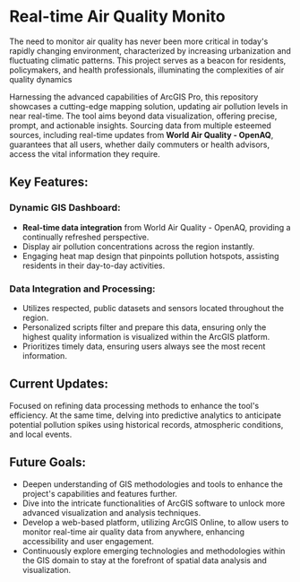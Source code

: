 # Real-time Air Quality Monito

The need to monitor air quality has never been more critical in today's rapidly changing environment, characterized by increasing urbanization and fluctuating climatic patterns. This project serves as a beacon for residents, policymakers, and health professionals, illuminating the complexities of air quality dynamics

Harnessing the advanced capabilities of ArcGIS Pro, this repository showcases a cutting-edge mapping solution, updating air pollution levels in near real-time. The tool aims beyond data visualization, offering precise, prompt, and actionable insights. Sourcing data from multiple esteemed sources, including real-time updates from **World Air Quality - OpenAQ**, guarantees that all users, whether daily commuters or health advisors, access the vital information they require.

## Key Features:

### **Dynamic GIS Dashboard:**
- **Real-time data integration** from World Air Quality - OpenAQ, providing a continually refreshed perspective.
- Display air pollution concentrations across the region instantly.
- Engaging heat map design that pinpoints pollution hotspots, assisting residents in their day-to-day activities.

### **Data Integration and Processing:**
- Utilizes respected, public datasets and sensors located throughout the region.
- Personalized scripts filter and prepare this data, ensuring only the highest quality information is visualized within the ArcGIS platform.
- Prioritizes timely data, ensuring users always see the most recent information.


## Current Updates:
Focused on refining data processing methods to enhance the tool's efficiency. At the same time, delving into predictive analytics to anticipate potential pollution spikes using historical records, atmospheric conditions, and local events.

## Future Goals:
- Deepen understanding of GIS methodologies and tools to enhance the project's capabilities and features further.
- Dive into the intricate functionalities of ArcGIS software to unlock more advanced visualization and analysis techniques.
- Develop a web-based platform, utilizing ArcGIS Online, to allow users to monitor real-time air quality data from anywhere, enhancing accessibility and user engagement.
- Continuously explore emerging technologies and methodologies within the GIS domain to stay at the forefront of spatial data analysis and visualization.


